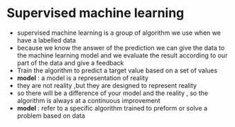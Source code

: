 # Supervised machine learning
- supervised machine learning is a group of algorithm we use when we have a labelled data
- because we know the answer of the prediction we can give the data to the machine learning model and we evaluate the result according to our part of the data and give a feedback
- Train the algorithm to predict a target value based on a set of values
- **model** : a model is a representation of reality
- they are not reality ,but they are designed to represent reality
- so there will be a difference of your model and the reality , so the algorithm is always at a continuous improvement
- **model** : refer to a specific algorithm trained to preform or solve a problem based on data 













